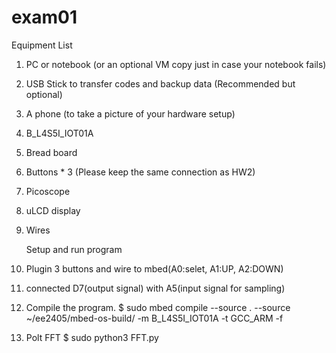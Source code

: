 # exam01

  Equipment List
1. PC or notebook (or an optional VM copy just in case your notebook fails)
2. USB Stick to transfer codes and backup data (Recommended but optional)
3. A phone (to take a picture of your hardware setup)
4. B_L4S5I_IOT01A
5. Bread board
6. Buttons * 3 (Please keep the same connection as HW2)
7. Picoscope
8. uLCD display
9. Wires


   Setup and run program
1. Plugin 3 buttons and wire to mbed(A0:selet, A1:UP, A2:DOWN)

2. connected D7(output signal) with A5(input signal for sampling)

3. Compile the program.
  $ sudo mbed compile --source . --source ~/ee2405/mbed-os-build/ -m B_L4S5I_IOT01A -t GCC_ARM -f

4. Polt FFT 
  $ sudo python3 FFT.py

